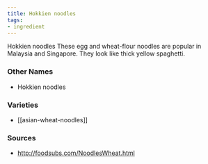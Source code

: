 ```yaml
---
title: Hokkien noodles
tags:
- ingredient
---
```

Hokkien noodles These egg and wheat-flour noodles are popular in Malaysia and Singapore. They look like thick yellow spaghetti.

### Other Names

* Hokkien noodles

### Varieties

* [[asian-wheat-noodles]]

### Sources
* http://foodsubs.com/NoodlesWheat.html
